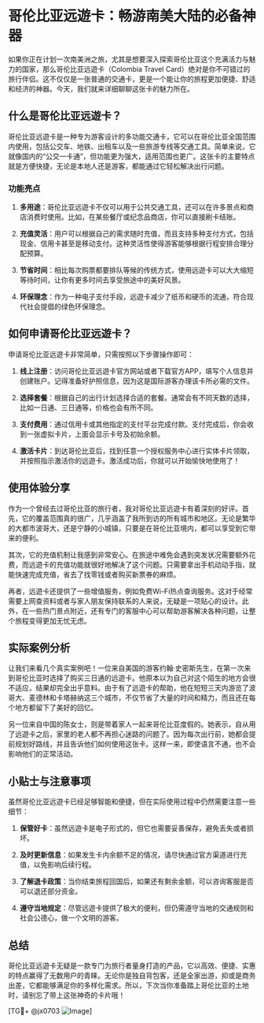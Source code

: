 # 哥伦比亚远遊卡：畅游南美大陆的必备神器

如果你正在计划一次南美洲之旅，尤其是想要深入探索哥伦比亚这个充满活力与魅力的国家，那么哥伦比亚远遊卡（Colombia Travel Card）绝对是你不可错过的旅行伴侣。这不仅仅是一张普通的交通卡，更是一个能让你的旅程更加便捷、舒适和经济的神器。今天，我们就来详细聊聊这张卡的魅力所在。

## 什么是哥伦比亚远遊卡？

哥伦比亚远遊卡是一种专为游客设计的多功能交通卡，它可以在哥伦比亚全国范围内使用，包括公交车、地铁、出租车以及一些旅游专线等交通工具。简单来说，它就像国内的“公交一卡通”，但功能更为强大，适用范围也更广。这张卡的主要特点就是方便快捷，无论是本地人还是游客，都能通过它轻松解决出行问题。

### 功能亮点

1. **多用途**：哥伦比亚远遊卡不仅可以用于公共交通工具，还可以在许多景点和商店消费时使用。比如，在某些餐厅或纪念品商店，你可以直接刷卡结账。
   
2. **充值灵活**：用户可以根据自己的需求随时充值，而且支持多种支付方式，包括现金、信用卡甚至是移动支付。这种灵活性使得游客能够根据行程安排合理分配预算。

3. **节省时间**：相比每次购票都要排队等候的传统方式，使用远遊卡可以大大缩短等待时间，让你有更多时间去享受旅途中的美好风景。

4. **环保理念**：作为一种电子支付手段，远遊卡减少了纸币和硬币的流通，符合现代社会提倡的绿色环保理念。

## 如何申请哥伦比亚远遊卡？

申请哥伦比亚远遊卡非常简单，只需按照以下步骤操作即可：

1. **线上注册**：访问哥伦比亚远遊卡官方网站或者下载官方APP，填写个人信息并创建账户。记得准备好护照信息，因为这是国际游客办理该卡所必需的文件。

2. **选择套餐**：根据自己的出行计划选择合适的套餐。通常会有不同天数的选择，比如一日通、三日通等，价格也会有所不同。

3. **支付费用**：通过信用卡或其他指定的支付平台完成付款。支付完成后，你会收到一张虚拟卡片，上面会显示卡号及初始余额。

4. **激活卡片**：到达哥伦比亚后，找到任意一个授权服务中心进行实体卡片领取，并按照指示激活你的远遊卡。激活成功后，你就可以开始愉快地使用了！

## 使用体验分享

作为一个曾经去过哥伦比亚的旅行者，我对哥伦比亚远遊卡有着深刻的好评。首先，它的覆盖范围真的很广，几乎涵盖了我所到访的所有城市和地区。无论是繁华的大都市波哥大，还是宁静的小城镇，只要是在哥伦比亚境内，都可以享受到它带来的便利。

其次，它的充值机制让我感到非常安心。在旅途中难免会遇到突发状况需要额外花费，而远遊卡的充值功能就很好地解决了这个问题。只需要拿出手机动动手指，就能快速完成充值，省去了找零钱或者购买新票券的麻烦。

再者，远遊卡还提供了一些增值服务，例如免费Wi-Fi热点查询服务。这对于经常需要上网查资料或者与家人朋友保持联系的人来说，无疑是一项贴心的设计。此外，在一些热门景点附近，还有专门的客服中心可以帮助游客解决各种问题，让整个旅程变得更加无忧无虑。

## 实际案例分析

让我们来看几个真实案例吧！一位来自美国的游客约翰·史密斯先生，在第一次来到哥伦比亚时选择了购买三日通的远遊卡。他原本以为自己对这个陌生的地方会很不适应，结果却完全出乎意料。由于有了远遊卡的帮助，他在短短三天内游览了波哥大、麦德林和卡塔赫纳这三个城市，不仅节省了大量的时间和精力，而且还在每个地方都留下了美好的回忆。

另一位来自中国的陈女士，则是带着家人一起来哥伦比亚度假的。她表示，自从用了远遊卡之后，家里的老人都不再担心迷路的问题了。因为每次出行前，她都会提前规划好路线，并且告诉他们如何使用这张卡。这样一来，即使语言不通，也不会影响他们的正常活动。

## 小贴士与注意事项

虽然哥伦比亚远遊卡已经足够智能和便捷，但在实际使用过程中仍然需要注意一些细节：

1. **保管好卡**：虽然远遊卡是电子形式的，但它也需要妥善保存，避免丢失或者损坏。

2. **及时更新信息**：如果发生卡内余额不足的情况，请尽快通过官方渠道进行充值，以免影响后续行程。

3. **了解退卡政策**：当你结束旅程回国后，如果还有剩余金额，可以咨询客服是否可以退还部分资金。

4. **遵守当地规定**：尽管远遊卡提供了极大的便利，但仍需遵守当地的交通规则和社会公德心，做一个文明的游客。

## 总结

哥伦比亚远遊卡无疑是一款专门为旅行者量身打造的产品，它以高效、便捷、实惠的特点赢得了无数用户的青睐。无论你是独自背包客，还是全家出游，抑或是商务出差，它都能够满足你的多样化需求。所以，下次当你准备踏上哥伦比亚的土地时，请别忘了带上这张神奇的卡片哦！

[TG💪+ @jx0703 ![Image](https://github.com/user-attachments/assets/dbca1d08-cadb-493c-b0ec-ad6f7a83f270)]